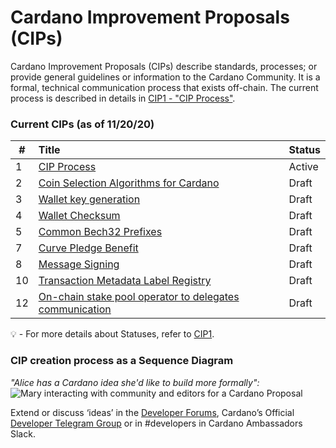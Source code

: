 # Cardano Improvement Proposals (CIPs)

Cardano Improvement Proposals (CIPs) describe standards, processes; or provide general guidelines or information to the Cardano Community. It is a formal, technical communication process that exists off-chain. 
The current process is described in details in [CIP1 - "CIP Process"](https://github.com/cardano-foundation/CIPs/blob/master/CIP-0001/CIP-0001.md).  

### Current CIPs (as of 11/20/20) 

|#              |Title            | Status               |
| ----------------- |:----------------|:-------------------- |
| 1                 | [CIP Process](https://github.com/cardano-foundation/CIPs/tree/master/CIP-0001)     | Active   |
| 2                 | [Coin Selection Algorithms for Cardano](https://github.com/cardano-foundation/CIPs/tree/master/CIP-0002) | Draft   |
| 3                 | [Wallet key generation](https://github.com/cardano-foundation/CIPs/tree/master/CIP-0003)                | Draft   |
| 4                 | [Wallet Checksum](https://github.com/cardano-foundation/CIPs/tree/master/CIP-0004)                | Draft   |
| 5                 | [Common Bech32 Prefixes](https://github.com/cardano-foundation/CIPs/tree/master/CIP-0005)                | Draft   |
| 7                 | [Curve Pledge Benefit](https://github.com/cardano-foundation/CIPs/tree/master/CIP-0007)                | Draft   |
| 8                 | [Message Signing](https://github.com/cardano-foundation/CIPs/tree/master/CIP-0008)                | Draft   |
| 10                 | [Transaction Metadata Label Registry](https://github.com/cardano-foundation/CIPs/tree/master/CIP-0010)                | Draft   |
| 12 | [On-chain stake pool operator to delegates communication](https://github.com/cardano-foundation/CIPs/tree/master/CIP-0012) | Draft |

:bulb: -  For more details about Statuses, refer to [CIP1](https://github.com/cardano-foundation/CIPs/tree/master/CIP-0001).


### CIP creation process as a Sequence Diagram  
_"Alice has a Cardano idea she'd like to build more formally":_
![Mary interacting with community and editors for a Cardano Proposal](./BiweeklyMeetings/sequence_diagram.png?raw=true "sequence_diagram.png")

Extend or discuss ‘ideas’ in the [Developer Forums](https://forum.cardano.org/c/developers/cips/122), Cardano’s Official [Developer Telegram Group](https://t.me/CardanoDevelopersOfficial) or in #developers in Cardano Ambassadors Slack.

